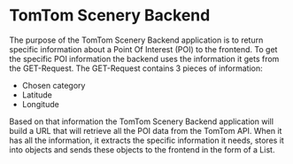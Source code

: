 # TomTom Scenery Backend

The purpose of the TomTom Scenery Backend application is to return specific information about a Point Of Interest (POI) to the frontend. To get the specific POI information the backend uses the information it gets from the GET-Request. The GET-Request contains 3 pieces of information:

- Chosen category
- Latitude
- Longitude

Based on that information the TomTom Scenery Backend application will build a URL that will retrieve all the POI data from the TomTom API. When it has all the information, it extracts the specific information it needs, stores it into objects and sends these objects to the frontend in the form of a List.
